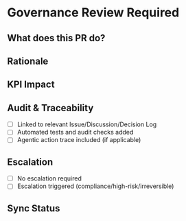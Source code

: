 # Governance Review Required

## What does this PR do?
<!-- Concise summary of changes -->

## Rationale
<!-- Why is this change being made? Reference issues, first-principles, market scan -->

## KPI Impact
<!-- How will this affect revenue, ARPU, speed, automation, etc.? -->

## Audit & Traceability
- [ ] Linked to relevant Issue/Discussion/Decision Log
- [ ] Automated tests and audit checks added
- [ ] Agentic action trace included (if applicable)

## Escalation
- [ ] No escalation required
- [ ] Escalation triggered (compliance/high-risk/irreversible)

## Sync Status
<!-- Confirm other agents/systems have been updated -->